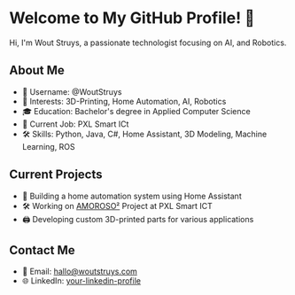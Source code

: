 # Welcome to My GitHub Profile! 👋

Hi, I'm Wout Struys, a passionate technologist focusing on AI, and Robotics.

## About Me

- 👋 Username: @WoutStruys
- 👀 Interests: 3D-Printing, Home Automation, AI, Robotics
- 🎓 Education: Bachelor's degree in Applied Computer Science
- 💼 Current Job: PXL Smart ICt
- 🛠 Skills: Python, Java, C#, Home Assistant, 3D Modeling, Machine Learning, ROS

## Current Projects

- 🤖 Building a home automation system using Home Assistant
- 🛠 Working on [AMOROSO²](https://amoroso.pxl.be/) Project at PXL Smart ICT
- 🖨 Developing custom 3D-printed parts for various applications

## Contact Me

- 📧 Email: [hallo@woutstruys.com](mailto:hallo@woutstruys.com)
- 🌐 LinkedIn: [your-linkedin-profile]([https://linkedin.com/in/your-linkedin-profile](https://www.linkedin.com/in/wout-struys/))

<!---
WoutStruys/WoutStruys is a ✨ special ✨ repository because its `README.md` (this file) appears on your GitHub profile.
You can click the Preview link to take a look at your changes.
--->

